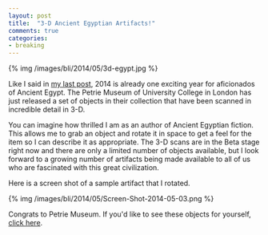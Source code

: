 ```yaml
---
layout: post
title: 	"3-D Ancient Egyptian Artifacts!"
comments: true
categories:
- breaking
---
```


{% img /images/bli/2014/05/3d-egypt.jpg %}

Like I said in [my last post](http://www.lesterpicker.com/2014/05/01/new-findings/), 2014 is already one exciting year for aficionados of Ancient Egypt. The Petrie Museum of University College in London has just released a set of objects in their collection that have been scanned in incredible detail in 3-D. 

<!--more-->

You can imagine how thrilled I am as an author of Ancient Egyptian fiction. This allows me to grab an object and rotate it in space to get a feel for the item so I can describe it as appropriate. The 3-D scans are in the Beta stage right now and there are only a limited number of objects available, but I look forward to a growing number of artifacts being made available to all of us who are fascinated with this great civilization. 

Here is a screen shot of a sample artifact that I rotated. 

{% img /images/bli/2014/05/Screen-Shot-2014-05-03.png %}

Congrats to Petrie Museum. If you'd like to see these objects for yourself, [click here](http://3dprint.com/3067/museum-3d-scans/). 



